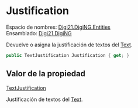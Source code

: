 # Justification

Espacio de nombres: [Digi21.DigiNG.Entities](../../)  
Ensamblado: [Digi21.DigiNG](../../../)

Devuelve o asigna la justificación de textos del [Text](../).

```csharp
public TextJustification Justification { get; }
```

## Valor de la propiedad

[TextJustification](../../textjustification.md)

Justificación de textos del [Text](../).



